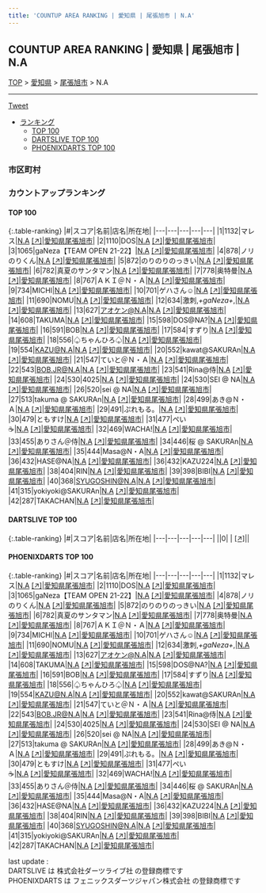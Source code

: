 ```yaml
---
title: 'COUNTUP AREA RANKING | 愛知県 | 尾張旭市 | N.A'
---
```

## COUNTUP AREA RANKING | 愛知県 | 尾張旭市 | N.A

[TOP](/darts/rank/) > [愛知県](/darts/rank/愛知県/) > [尾張旭市](/darts/rank/愛知県/尾張旭市/) > N.A

___

<a href="https://twitter.com/share?ref_src=twsrc%5Etfw" data-text="COUNTUP AREA RANKING | 愛知県尾張旭市N.A" class="twitter-share-button" data-hashtags="DARTSLIVE,PHOENIXDARTS,darts,ダーツ" data-show-count="false">Tweet</a>

* [ランキング](#カウントアップランキング)
    * [TOP 100](#top-100)
    * [DARTSLIVE TOP 100](#dartslive-top-100)
    * [PHOENIXDARTS TOP 100](#phoenixdarts-top-100)

### 市区町村

<ul>

</ul>

### カウントアップランキング

#### TOP 100



{:.table-ranking}
|#|スコア|名前|店名|所在地|
|---|---|---|---|---|
|1|1132|<span class="rank-name-pd">マレス</span>|<a href="/darts/rank/shops/63542.html">N.A</a> <a href="https://vs.phoenixdarts.com/jp/shop/shopDetailInfo/s_63542?s_seq=63542">[↗]</a>|<a href="/darts/rank/愛知県/尾張旭市">愛知県尾張旭市</a>|
|2|1110|<span class="rank-name-pd">DOS</span>|<a href="/darts/rank/shops/63542.html">N.A</a> <a href="https://vs.phoenixdarts.com/jp/shop/shopDetailInfo/s_63542?s_seq=63542">[↗]</a>|<a href="/darts/rank/愛知県/尾張旭市">愛知県尾張旭市</a>|
|3|1065|<span class="rank-name-pd">gaNeza【TEAM OPEN 21-22】</span>|<a href="/darts/rank/shops/63542.html">N.A</a> <a href="https://vs.phoenixdarts.com/jp/shop/shopDetailInfo/s_63542?s_seq=63542">[↗]</a>|<a href="/darts/rank/愛知県/尾張旭市">愛知県尾張旭市</a>|
|4|878|<span class="rank-name-pd">ノリのりくん</span>|<a href="/darts/rank/shops/63542.html">N.A</a> <a href="https://vs.phoenixdarts.com/jp/shop/shopDetailInfo/s_63542?s_seq=63542">[↗]</a>|<a href="/darts/rank/愛知県/尾張旭市">愛知県尾張旭市</a>|
|5|872|<span class="rank-name-pd">のりのりのっきい</span>|<a href="/darts/rank/shops/63542.html">N.A</a> <a href="https://vs.phoenixdarts.com/jp/shop/shopDetailInfo/s_63542?s_seq=63542">[↗]</a>|<a href="/darts/rank/愛知県/尾張旭市">愛知県尾張旭市</a>|
|6|782|<span class="rank-name-pd">真夏のサンタマン</span>|<a href="/darts/rank/shops/63542.html">N.A</a> <a href="https://vs.phoenixdarts.com/jp/shop/shopDetailInfo/s_63542?s_seq=63542">[↗]</a>|<a href="/darts/rank/愛知県/尾張旭市">愛知県尾張旭市</a>|
|7|778|<span class="rank-name-pd">奥特曼</span>|<a href="/darts/rank/shops/63542.html">N.A</a> <a href="https://vs.phoenixdarts.com/jp/shop/shopDetailInfo/s_63542?s_seq=63542">[↗]</a>|<a href="/darts/rank/愛知県/尾張旭市">愛知県尾張旭市</a>|
|8|767|<span class="rank-name-pd">ＡＫＩ＠Ｎ・Ａ</span>|<a href="/darts/rank/shops/63542.html">N.A</a> <a href="https://vs.phoenixdarts.com/jp/shop/shopDetailInfo/s_63542?s_seq=63542">[↗]</a>|<a href="/darts/rank/愛知県/尾張旭市">愛知県尾張旭市</a>|
|9|734|<span class="rank-name-pd">MICHI</span>|<a href="/darts/rank/shops/63542.html">N.A</a> <a href="https://vs.phoenixdarts.com/jp/shop/shopDetailInfo/s_63542?s_seq=63542">[↗]</a>|<a href="/darts/rank/愛知県/尾張旭市">愛知県尾張旭市</a>|
|10|701|<span class="rank-name-pd">ゲハさん☺</span>|<a href="/darts/rank/shops/63542.html">N.A</a> <a href="https://vs.phoenixdarts.com/jp/shop/shopDetailInfo/s_63542?s_seq=63542">[↗]</a>|<a href="/darts/rank/愛知県/尾張旭市">愛知県尾張旭市</a>|
|11|690|<span class="rank-name-pd">NOMU</span>|<a href="/darts/rank/shops/63542.html">N.A</a> <a href="https://vs.phoenixdarts.com/jp/shop/shopDetailInfo/s_63542?s_seq=63542">[↗]</a>|<a href="/darts/rank/愛知県/尾張旭市">愛知県尾張旭市</a>|
|12|634|<span class="rank-name-pd">激刺,*+gaNeza+*,</span>|<a href="/darts/rank/shops/63542.html">N.A</a> <a href="https://vs.phoenixdarts.com/jp/shop/shopDetailInfo/s_63542?s_seq=63542">[↗]</a>|<a href="/darts/rank/愛知県/尾張旭市">愛知県尾張旭市</a>|
|13|627|<span class="rank-name-pd">アオケン@N.A</span>|<a href="/darts/rank/shops/63542.html">N.A</a> <a href="https://vs.phoenixdarts.com/jp/shop/shopDetailInfo/s_63542?s_seq=63542">[↗]</a>|<a href="/darts/rank/愛知県/尾張旭市">愛知県尾張旭市</a>|
|14|608|<span class="rank-name-pd">TAKUMA</span>|<a href="/darts/rank/shops/63542.html">N.A</a> <a href="https://vs.phoenixdarts.com/jp/shop/shopDetailInfo/s_63542?s_seq=63542">[↗]</a>|<a href="/darts/rank/愛知県/尾張旭市">愛知県尾張旭市</a>|
|15|598|<span class="rank-name-pd">DOS@NA?</span>|<a href="/darts/rank/shops/63542.html">N.A</a> <a href="https://vs.phoenixdarts.com/jp/shop/shopDetailInfo/s_63542?s_seq=63542">[↗]</a>|<a href="/darts/rank/愛知県/尾張旭市">愛知県尾張旭市</a>|
|16|591|<span class="rank-name-pd">BOB</span>|<a href="/darts/rank/shops/63542.html">N.A</a> <a href="https://vs.phoenixdarts.com/jp/shop/shopDetailInfo/s_63542?s_seq=63542">[↗]</a>|<a href="/darts/rank/愛知県/尾張旭市">愛知県尾張旭市</a>|
|17|584|<span class="rank-name-pd">すずり</span>|<a href="/darts/rank/shops/63542.html">N.A</a> <a href="https://vs.phoenixdarts.com/jp/shop/shopDetailInfo/s_63542?s_seq=63542">[↗]</a>|<a href="/darts/rank/愛知県/尾張旭市">愛知県尾張旭市</a>|
|18|556|<span class="rank-name-pd">♤ちゃんひろ♤</span>|<a href="/darts/rank/shops/63542.html">N.A</a> <a href="https://vs.phoenixdarts.com/jp/shop/shopDetailInfo/s_63542?s_seq=63542">[↗]</a>|<a href="/darts/rank/愛知県/尾張旭市">愛知県尾張旭市</a>|
|19|554|<span class="rank-name-pd">KAZU@N.A</span>|<a href="/darts/rank/shops/63542.html">N.A</a> <a href="https://vs.phoenixdarts.com/jp/shop/shopDetailInfo/s_63542?s_seq=63542">[↗]</a>|<a href="/darts/rank/愛知県/尾張旭市">愛知県尾張旭市</a>|
|20|552|<span class="rank-name-pd">kawat@SAKURAn</span>|<a href="/darts/rank/shops/63542.html">N.A</a> <a href="https://vs.phoenixdarts.com/jp/shop/shopDetailInfo/s_63542?s_seq=63542">[↗]</a>|<a href="/darts/rank/愛知県/尾張旭市">愛知県尾張旭市</a>|
|21|547|<span class="rank-name-pd">ていと＠Ｎ・Ａ</span>|<a href="/darts/rank/shops/63542.html">N.A</a> <a href="https://vs.phoenixdarts.com/jp/shop/shopDetailInfo/s_63542?s_seq=63542">[↗]</a>|<a href="/darts/rank/愛知県/尾張旭市">愛知県尾張旭市</a>|
|22|543|<span class="rank-name-pd">BOB.JR@N.A</span>|<a href="/darts/rank/shops/63542.html">N.A</a> <a href="https://vs.phoenixdarts.com/jp/shop/shopDetailInfo/s_63542?s_seq=63542">[↗]</a>|<a href="/darts/rank/愛知県/尾張旭市">愛知県尾張旭市</a>|
|23|541|<span class="rank-name-pd">Rina@侍</span>|<a href="/darts/rank/shops/63542.html">N.A</a> <a href="https://vs.phoenixdarts.com/jp/shop/shopDetailInfo/s_63542?s_seq=63542">[↗]</a>|<a href="/darts/rank/愛知県/尾張旭市">愛知県尾張旭市</a>|
|24|530|<span class="rank-name-pd">4025</span>|<a href="/darts/rank/shops/63542.html">N.A</a> <a href="https://vs.phoenixdarts.com/jp/shop/shopDetailInfo/s_63542?s_seq=63542">[↗]</a>|<a href="/darts/rank/愛知県/尾張旭市">愛知県尾張旭市</a>|
|24|530|<span class="rank-name-pd">SEI @ NA</span>|<a href="/darts/rank/shops/63542.html">N.A</a> <a href="https://vs.phoenixdarts.com/jp/shop/shopDetailInfo/s_63542?s_seq=63542">[↗]</a>|<a href="/darts/rank/愛知県/尾張旭市">愛知県尾張旭市</a>|
|26|520|<span class="rank-name-pd">sei @ NA</span>|<a href="/darts/rank/shops/63542.html">N.A</a> <a href="https://vs.phoenixdarts.com/jp/shop/shopDetailInfo/s_63542?s_seq=63542">[↗]</a>|<a href="/darts/rank/愛知県/尾張旭市">愛知県尾張旭市</a>|
|27|513|<span class="rank-name-pd">takuma @ SAKURAn</span>|<a href="/darts/rank/shops/63542.html">N.A</a> <a href="https://vs.phoenixdarts.com/jp/shop/shopDetailInfo/s_63542?s_seq=63542">[↗]</a>|<a href="/darts/rank/愛知県/尾張旭市">愛知県尾張旭市</a>|
|28|499|<span class="rank-name-pd">あき@Ｎ・Ａ</span>|<a href="/darts/rank/shops/63542.html">N.A</a> <a href="https://vs.phoenixdarts.com/jp/shop/shopDetailInfo/s_63542?s_seq=63542">[↗]</a>|<a href="/darts/rank/愛知県/尾張旭市">愛知県尾張旭市</a>|
|29|491|<span class="rank-name-pd">ぷれもる。</span>|<a href="/darts/rank/shops/63542.html">N.A</a> <a href="https://vs.phoenixdarts.com/jp/shop/shopDetailInfo/s_63542?s_seq=63542">[↗]</a>|<a href="/darts/rank/愛知県/尾張旭市">愛知県尾張旭市</a>|
|30|479|<span class="rank-name-pd">ともすけ</span>|<a href="/darts/rank/shops/63542.html">N.A</a> <a href="https://vs.phoenixdarts.com/jp/shop/shopDetailInfo/s_63542?s_seq=63542">[↗]</a>|<a href="/darts/rank/愛知県/尾張旭市">愛知県尾張旭市</a>|
|31|477|<span class="rank-name-pd">ペい　　　　　　　　　　　☕️</span>|<a href="/darts/rank/shops/63542.html">N.A</a> <a href="https://vs.phoenixdarts.com/jp/shop/shopDetailInfo/s_63542?s_seq=63542">[↗]</a>|<a href="/darts/rank/愛知県/尾張旭市">愛知県尾張旭市</a>|
|32|469|<span class="rank-name-pd">WACHA!</span>|<a href="/darts/rank/shops/63542.html">N.A</a> <a href="https://vs.phoenixdarts.com/jp/shop/shopDetailInfo/s_63542?s_seq=63542">[↗]</a>|<a href="/darts/rank/愛知県/尾張旭市">愛知県尾張旭市</a>|
|33|455|<span class="rank-name-pd">ありさん＠侍</span>|<a href="/darts/rank/shops/63542.html">N.A</a> <a href="https://vs.phoenixdarts.com/jp/shop/shopDetailInfo/s_63542?s_seq=63542">[↗]</a>|<a href="/darts/rank/愛知県/尾張旭市">愛知県尾張旭市</a>|
|34|446|<span class="rank-name-pd">桜 @ SAKURAn</span>|<a href="/darts/rank/shops/63542.html">N.A</a> <a href="https://vs.phoenixdarts.com/jp/shop/shopDetailInfo/s_63542?s_seq=63542">[↗]</a>|<a href="/darts/rank/愛知県/尾張旭市">愛知県尾張旭市</a>|
|35|444|<span class="rank-name-pd">Masa@N・A</span>|<a href="/darts/rank/shops/63542.html">N.A</a> <a href="https://vs.phoenixdarts.com/jp/shop/shopDetailInfo/s_63542?s_seq=63542">[↗]</a>|<a href="/darts/rank/愛知県/尾張旭市">愛知県尾張旭市</a>|
|36|432|<span class="rank-name-pd">HASE@NA</span>|<a href="/darts/rank/shops/63542.html">N.A</a> <a href="https://vs.phoenixdarts.com/jp/shop/shopDetailInfo/s_63542?s_seq=63542">[↗]</a>|<a href="/darts/rank/愛知県/尾張旭市">愛知県尾張旭市</a>|
|36|432|<span class="rank-name-pd">KAZU224</span>|<a href="/darts/rank/shops/63542.html">N.A</a> <a href="https://vs.phoenixdarts.com/jp/shop/shopDetailInfo/s_63542?s_seq=63542">[↗]</a>|<a href="/darts/rank/愛知県/尾張旭市">愛知県尾張旭市</a>|
|38|404|<span class="rank-name-pd">RIN</span>|<a href="/darts/rank/shops/63542.html">N.A</a> <a href="https://vs.phoenixdarts.com/jp/shop/shopDetailInfo/s_63542?s_seq=63542">[↗]</a>|<a href="/darts/rank/愛知県/尾張旭市">愛知県尾張旭市</a>|
|39|398|<span class="rank-name-pd">BIBI</span>|<a href="/darts/rank/shops/63542.html">N.A</a> <a href="https://vs.phoenixdarts.com/jp/shop/shopDetailInfo/s_63542?s_seq=63542">[↗]</a>|<a href="/darts/rank/愛知県/尾張旭市">愛知県尾張旭市</a>|
|40|368|<span class="rank-name-pd">SYUGOSHIN@N.A</span>|<a href="/darts/rank/shops/63542.html">N.A</a> <a href="https://vs.phoenixdarts.com/jp/shop/shopDetailInfo/s_63542?s_seq=63542">[↗]</a>|<a href="/darts/rank/愛知県/尾張旭市">愛知県尾張旭市</a>|
|41|315|<span class="rank-name-pd">yokiyoki@SAKURAn</span>|<a href="/darts/rank/shops/63542.html">N.A</a> <a href="https://vs.phoenixdarts.com/jp/shop/shopDetailInfo/s_63542?s_seq=63542">[↗]</a>|<a href="/darts/rank/愛知県/尾張旭市">愛知県尾張旭市</a>|
|42|287|<span class="rank-name-pd">TAKACHAN</span>|<a href="/darts/rank/shops/63542.html">N.A</a> <a href="https://vs.phoenixdarts.com/jp/shop/shopDetailInfo/s_63542?s_seq=63542">[↗]</a>|<a href="/darts/rank/愛知県/尾張旭市">愛知県尾張旭市</a>|


#### DARTSLIVE TOP 100



{:.table-ranking}
|#|スコア|名前|店名|所在地|
|---|---|---|---|---|
||0|<span class="rank-name-dl"> </span>|<a href="/darts/rank/shops/.html"></a> <a href="">[↗]</a>|<a href="/darts/rank//"></a>|


#### PHOENIXDARTS TOP 100



{:.table-ranking}
|#|スコア|名前|店名|所在地|
|---|---|---|---|---|
|1|1132|<span class="rank-name-pd">マレス</span>|<a href="/darts/rank/shops/63542.html">N.A</a> <a href="https://vs.phoenixdarts.com/jp/shop/shopDetailInfo/s_63542?s_seq=63542">[↗]</a>|<a href="/darts/rank/愛知県/尾張旭市">愛知県尾張旭市</a>|
|2|1110|<span class="rank-name-pd">DOS</span>|<a href="/darts/rank/shops/63542.html">N.A</a> <a href="https://vs.phoenixdarts.com/jp/shop/shopDetailInfo/s_63542?s_seq=63542">[↗]</a>|<a href="/darts/rank/愛知県/尾張旭市">愛知県尾張旭市</a>|
|3|1065|<span class="rank-name-pd">gaNeza【TEAM OPEN 21-22】</span>|<a href="/darts/rank/shops/63542.html">N.A</a> <a href="https://vs.phoenixdarts.com/jp/shop/shopDetailInfo/s_63542?s_seq=63542">[↗]</a>|<a href="/darts/rank/愛知県/尾張旭市">愛知県尾張旭市</a>|
|4|878|<span class="rank-name-pd">ノリのりくん</span>|<a href="/darts/rank/shops/63542.html">N.A</a> <a href="https://vs.phoenixdarts.com/jp/shop/shopDetailInfo/s_63542?s_seq=63542">[↗]</a>|<a href="/darts/rank/愛知県/尾張旭市">愛知県尾張旭市</a>|
|5|872|<span class="rank-name-pd">のりのりのっきい</span>|<a href="/darts/rank/shops/63542.html">N.A</a> <a href="https://vs.phoenixdarts.com/jp/shop/shopDetailInfo/s_63542?s_seq=63542">[↗]</a>|<a href="/darts/rank/愛知県/尾張旭市">愛知県尾張旭市</a>|
|6|782|<span class="rank-name-pd">真夏のサンタマン</span>|<a href="/darts/rank/shops/63542.html">N.A</a> <a href="https://vs.phoenixdarts.com/jp/shop/shopDetailInfo/s_63542?s_seq=63542">[↗]</a>|<a href="/darts/rank/愛知県/尾張旭市">愛知県尾張旭市</a>|
|7|778|<span class="rank-name-pd">奥特曼</span>|<a href="/darts/rank/shops/63542.html">N.A</a> <a href="https://vs.phoenixdarts.com/jp/shop/shopDetailInfo/s_63542?s_seq=63542">[↗]</a>|<a href="/darts/rank/愛知県/尾張旭市">愛知県尾張旭市</a>|
|8|767|<span class="rank-name-pd">ＡＫＩ＠Ｎ・Ａ</span>|<a href="/darts/rank/shops/63542.html">N.A</a> <a href="https://vs.phoenixdarts.com/jp/shop/shopDetailInfo/s_63542?s_seq=63542">[↗]</a>|<a href="/darts/rank/愛知県/尾張旭市">愛知県尾張旭市</a>|
|9|734|<span class="rank-name-pd">MICHI</span>|<a href="/darts/rank/shops/63542.html">N.A</a> <a href="https://vs.phoenixdarts.com/jp/shop/shopDetailInfo/s_63542?s_seq=63542">[↗]</a>|<a href="/darts/rank/愛知県/尾張旭市">愛知県尾張旭市</a>|
|10|701|<span class="rank-name-pd">ゲハさん☺</span>|<a href="/darts/rank/shops/63542.html">N.A</a> <a href="https://vs.phoenixdarts.com/jp/shop/shopDetailInfo/s_63542?s_seq=63542">[↗]</a>|<a href="/darts/rank/愛知県/尾張旭市">愛知県尾張旭市</a>|
|11|690|<span class="rank-name-pd">NOMU</span>|<a href="/darts/rank/shops/63542.html">N.A</a> <a href="https://vs.phoenixdarts.com/jp/shop/shopDetailInfo/s_63542?s_seq=63542">[↗]</a>|<a href="/darts/rank/愛知県/尾張旭市">愛知県尾張旭市</a>|
|12|634|<span class="rank-name-pd">激刺,*+gaNeza+*,</span>|<a href="/darts/rank/shops/63542.html">N.A</a> <a href="https://vs.phoenixdarts.com/jp/shop/shopDetailInfo/s_63542?s_seq=63542">[↗]</a>|<a href="/darts/rank/愛知県/尾張旭市">愛知県尾張旭市</a>|
|13|627|<span class="rank-name-pd">アオケン@N.A</span>|<a href="/darts/rank/shops/63542.html">N.A</a> <a href="https://vs.phoenixdarts.com/jp/shop/shopDetailInfo/s_63542?s_seq=63542">[↗]</a>|<a href="/darts/rank/愛知県/尾張旭市">愛知県尾張旭市</a>|
|14|608|<span class="rank-name-pd">TAKUMA</span>|<a href="/darts/rank/shops/63542.html">N.A</a> <a href="https://vs.phoenixdarts.com/jp/shop/shopDetailInfo/s_63542?s_seq=63542">[↗]</a>|<a href="/darts/rank/愛知県/尾張旭市">愛知県尾張旭市</a>|
|15|598|<span class="rank-name-pd">DOS@NA?</span>|<a href="/darts/rank/shops/63542.html">N.A</a> <a href="https://vs.phoenixdarts.com/jp/shop/shopDetailInfo/s_63542?s_seq=63542">[↗]</a>|<a href="/darts/rank/愛知県/尾張旭市">愛知県尾張旭市</a>|
|16|591|<span class="rank-name-pd">BOB</span>|<a href="/darts/rank/shops/63542.html">N.A</a> <a href="https://vs.phoenixdarts.com/jp/shop/shopDetailInfo/s_63542?s_seq=63542">[↗]</a>|<a href="/darts/rank/愛知県/尾張旭市">愛知県尾張旭市</a>|
|17|584|<span class="rank-name-pd">すずり</span>|<a href="/darts/rank/shops/63542.html">N.A</a> <a href="https://vs.phoenixdarts.com/jp/shop/shopDetailInfo/s_63542?s_seq=63542">[↗]</a>|<a href="/darts/rank/愛知県/尾張旭市">愛知県尾張旭市</a>|
|18|556|<span class="rank-name-pd">♤ちゃんひろ♤</span>|<a href="/darts/rank/shops/63542.html">N.A</a> <a href="https://vs.phoenixdarts.com/jp/shop/shopDetailInfo/s_63542?s_seq=63542">[↗]</a>|<a href="/darts/rank/愛知県/尾張旭市">愛知県尾張旭市</a>|
|19|554|<span class="rank-name-pd">KAZU@N.A</span>|<a href="/darts/rank/shops/63542.html">N.A</a> <a href="https://vs.phoenixdarts.com/jp/shop/shopDetailInfo/s_63542?s_seq=63542">[↗]</a>|<a href="/darts/rank/愛知県/尾張旭市">愛知県尾張旭市</a>|
|20|552|<span class="rank-name-pd">kawat@SAKURAn</span>|<a href="/darts/rank/shops/63542.html">N.A</a> <a href="https://vs.phoenixdarts.com/jp/shop/shopDetailInfo/s_63542?s_seq=63542">[↗]</a>|<a href="/darts/rank/愛知県/尾張旭市">愛知県尾張旭市</a>|
|21|547|<span class="rank-name-pd">ていと＠Ｎ・Ａ</span>|<a href="/darts/rank/shops/63542.html">N.A</a> <a href="https://vs.phoenixdarts.com/jp/shop/shopDetailInfo/s_63542?s_seq=63542">[↗]</a>|<a href="/darts/rank/愛知県/尾張旭市">愛知県尾張旭市</a>|
|22|543|<span class="rank-name-pd">BOB.JR@N.A</span>|<a href="/darts/rank/shops/63542.html">N.A</a> <a href="https://vs.phoenixdarts.com/jp/shop/shopDetailInfo/s_63542?s_seq=63542">[↗]</a>|<a href="/darts/rank/愛知県/尾張旭市">愛知県尾張旭市</a>|
|23|541|<span class="rank-name-pd">Rina@侍</span>|<a href="/darts/rank/shops/63542.html">N.A</a> <a href="https://vs.phoenixdarts.com/jp/shop/shopDetailInfo/s_63542?s_seq=63542">[↗]</a>|<a href="/darts/rank/愛知県/尾張旭市">愛知県尾張旭市</a>|
|24|530|<span class="rank-name-pd">4025</span>|<a href="/darts/rank/shops/63542.html">N.A</a> <a href="https://vs.phoenixdarts.com/jp/shop/shopDetailInfo/s_63542?s_seq=63542">[↗]</a>|<a href="/darts/rank/愛知県/尾張旭市">愛知県尾張旭市</a>|
|24|530|<span class="rank-name-pd">SEI @ NA</span>|<a href="/darts/rank/shops/63542.html">N.A</a> <a href="https://vs.phoenixdarts.com/jp/shop/shopDetailInfo/s_63542?s_seq=63542">[↗]</a>|<a href="/darts/rank/愛知県/尾張旭市">愛知県尾張旭市</a>|
|26|520|<span class="rank-name-pd">sei @ NA</span>|<a href="/darts/rank/shops/63542.html">N.A</a> <a href="https://vs.phoenixdarts.com/jp/shop/shopDetailInfo/s_63542?s_seq=63542">[↗]</a>|<a href="/darts/rank/愛知県/尾張旭市">愛知県尾張旭市</a>|
|27|513|<span class="rank-name-pd">takuma @ SAKURAn</span>|<a href="/darts/rank/shops/63542.html">N.A</a> <a href="https://vs.phoenixdarts.com/jp/shop/shopDetailInfo/s_63542?s_seq=63542">[↗]</a>|<a href="/darts/rank/愛知県/尾張旭市">愛知県尾張旭市</a>|
|28|499|<span class="rank-name-pd">あき@Ｎ・Ａ</span>|<a href="/darts/rank/shops/63542.html">N.A</a> <a href="https://vs.phoenixdarts.com/jp/shop/shopDetailInfo/s_63542?s_seq=63542">[↗]</a>|<a href="/darts/rank/愛知県/尾張旭市">愛知県尾張旭市</a>|
|29|491|<span class="rank-name-pd">ぷれもる。</span>|<a href="/darts/rank/shops/63542.html">N.A</a> <a href="https://vs.phoenixdarts.com/jp/shop/shopDetailInfo/s_63542?s_seq=63542">[↗]</a>|<a href="/darts/rank/愛知県/尾張旭市">愛知県尾張旭市</a>|
|30|479|<span class="rank-name-pd">ともすけ</span>|<a href="/darts/rank/shops/63542.html">N.A</a> <a href="https://vs.phoenixdarts.com/jp/shop/shopDetailInfo/s_63542?s_seq=63542">[↗]</a>|<a href="/darts/rank/愛知県/尾張旭市">愛知県尾張旭市</a>|
|31|477|<span class="rank-name-pd">ペい　　　　　　　　　　　☕️</span>|<a href="/darts/rank/shops/63542.html">N.A</a> <a href="https://vs.phoenixdarts.com/jp/shop/shopDetailInfo/s_63542?s_seq=63542">[↗]</a>|<a href="/darts/rank/愛知県/尾張旭市">愛知県尾張旭市</a>|
|32|469|<span class="rank-name-pd">WACHA!</span>|<a href="/darts/rank/shops/63542.html">N.A</a> <a href="https://vs.phoenixdarts.com/jp/shop/shopDetailInfo/s_63542?s_seq=63542">[↗]</a>|<a href="/darts/rank/愛知県/尾張旭市">愛知県尾張旭市</a>|
|33|455|<span class="rank-name-pd">ありさん＠侍</span>|<a href="/darts/rank/shops/63542.html">N.A</a> <a href="https://vs.phoenixdarts.com/jp/shop/shopDetailInfo/s_63542?s_seq=63542">[↗]</a>|<a href="/darts/rank/愛知県/尾張旭市">愛知県尾張旭市</a>|
|34|446|<span class="rank-name-pd">桜 @ SAKURAn</span>|<a href="/darts/rank/shops/63542.html">N.A</a> <a href="https://vs.phoenixdarts.com/jp/shop/shopDetailInfo/s_63542?s_seq=63542">[↗]</a>|<a href="/darts/rank/愛知県/尾張旭市">愛知県尾張旭市</a>|
|35|444|<span class="rank-name-pd">Masa@N・A</span>|<a href="/darts/rank/shops/63542.html">N.A</a> <a href="https://vs.phoenixdarts.com/jp/shop/shopDetailInfo/s_63542?s_seq=63542">[↗]</a>|<a href="/darts/rank/愛知県/尾張旭市">愛知県尾張旭市</a>|
|36|432|<span class="rank-name-pd">HASE@NA</span>|<a href="/darts/rank/shops/63542.html">N.A</a> <a href="https://vs.phoenixdarts.com/jp/shop/shopDetailInfo/s_63542?s_seq=63542">[↗]</a>|<a href="/darts/rank/愛知県/尾張旭市">愛知県尾張旭市</a>|
|36|432|<span class="rank-name-pd">KAZU224</span>|<a href="/darts/rank/shops/63542.html">N.A</a> <a href="https://vs.phoenixdarts.com/jp/shop/shopDetailInfo/s_63542?s_seq=63542">[↗]</a>|<a href="/darts/rank/愛知県/尾張旭市">愛知県尾張旭市</a>|
|38|404|<span class="rank-name-pd">RIN</span>|<a href="/darts/rank/shops/63542.html">N.A</a> <a href="https://vs.phoenixdarts.com/jp/shop/shopDetailInfo/s_63542?s_seq=63542">[↗]</a>|<a href="/darts/rank/愛知県/尾張旭市">愛知県尾張旭市</a>|
|39|398|<span class="rank-name-pd">BIBI</span>|<a href="/darts/rank/shops/63542.html">N.A</a> <a href="https://vs.phoenixdarts.com/jp/shop/shopDetailInfo/s_63542?s_seq=63542">[↗]</a>|<a href="/darts/rank/愛知県/尾張旭市">愛知県尾張旭市</a>|
|40|368|<span class="rank-name-pd">SYUGOSHIN@N.A</span>|<a href="/darts/rank/shops/63542.html">N.A</a> <a href="https://vs.phoenixdarts.com/jp/shop/shopDetailInfo/s_63542?s_seq=63542">[↗]</a>|<a href="/darts/rank/愛知県/尾張旭市">愛知県尾張旭市</a>|
|41|315|<span class="rank-name-pd">yokiyoki@SAKURAn</span>|<a href="/darts/rank/shops/63542.html">N.A</a> <a href="https://vs.phoenixdarts.com/jp/shop/shopDetailInfo/s_63542?s_seq=63542">[↗]</a>|<a href="/darts/rank/愛知県/尾張旭市">愛知県尾張旭市</a>|
|42|287|<span class="rank-name-pd">TAKACHAN</span>|<a href="/darts/rank/shops/63542.html">N.A</a> <a href="https://vs.phoenixdarts.com/jp/shop/shopDetailInfo/s_63542?s_seq=63542">[↗]</a>|<a href="/darts/rank/愛知県/尾張旭市">愛知県尾張旭市</a>|


<div class="footer border-top border-gray-light mt-5 pt-3 text-right text-gray">
    last update : <span style="font-weight: italic" id="foot_last_modified"></span><br />
    DARTSLIVE は 株式会社ダーツライブ社 の登録商標です<br />
    PHOENIXDARTS は フェニックスダーツジャパン株式会社 の登録商標です<br />
</div>

<script src="https://cdnjs.cloudflare.com/ajax/libs/jquery.tablesorter/2.31.3/js/jquery.tablesorter.min.js" integrity="sha512-qzgd5cYSZcosqpzpn7zF2ZId8f/8CHmFKZ8j7mU4OUXTNRd5g+ZHBPsgKEwoqxCtdQvExE5LprwwPAgoicguNg==" crossorigin="anonymous" referrerpolicy="no-referrer"></script>
<link rel="stylesheet" href="https://cdnjs.cloudflare.com/ajax/libs/jquery.tablesorter/2.31.3/css/theme.default.min.css" integrity="sha512-wghhOJkjQX0Lh3NSWvNKeZ0ZpNn+SPVXX1Qyc9OCaogADktxrBiBdKGDoqVUOyhStvMBmJQ8ZdMHiR3wuEq8+w==" crossorigin="anonymous" referrerpolicy="no-referrer" />
<script>
$(function() {
    $(".table-ranking").tablesorter({sortList:[[0, 0]]});
    $("#foot_last_modified").text(formatDate(new Date(document.lastModified), 'yyyy-MM-dd HH:mm:ss'));
});
</script>

<script async src="https://platform.twitter.com/widgets.js" charset="utf-8"></script>